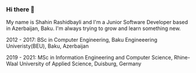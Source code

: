 ### Hi there 👋

My name is Shahin Rashidbayli and I'm a Junior Software Developer based in Azerbaijan, Baku. I'm always trying to grow and learn something new. 


2012 - 2017: BSc in Computer Engineering, Baku Engineeering Univeristy(BEU), Baku, Azerbaijan

2019 - 2021: MSc in Information Engineering and Computer Science, Rhine-Waal University of Applied Science, Duisburg, Germany 

